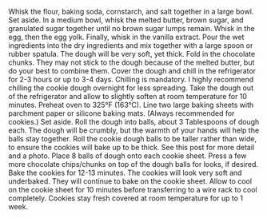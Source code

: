 Whisk the flour, baking soda, cornstarch, and salt together in a large bowl. Set aside.
In a medium bowl, whisk the melted butter, brown sugar, and granulated sugar together until no brown sugar lumps remain. Whisk in the egg, then the egg yolk. Finally, whisk in the vanilla extract.
Pour the wet ingredients into the dry ingredients and mix together with a large spoon or rubber spatula. The dough will be very soft, yet thick. Fold in the chocolate chunks. They may not stick to the dough because of the melted butter, but do your best to combine them. Cover the dough and chill in the refrigerator for 2-3 hours or up to 3-4 days. Chilling is mandatory. I highly recommend chilling the cookie dough overnight for less spreading.
Take the dough out of the refrigerator and allow to slightly soften at room temperature for 10 minutes.
Preheat oven to 325°F (163°C). Line two large baking sheets with parchment paper or silicone baking mats. (Always recommended for cookies.) Set aside.
Roll the dough into balls, about 3 Tablespoons of dough each. The dough will be crumbly, but the warmth of your hands will help the balls stay together. Roll the cookie dough balls to be taller rather than wide, to ensure the cookies will bake up to be thick. See this post for more detail and a photo. Place 8 balls of dough onto each cookie sheet. Press a few more chocolate chips/chunks on top of the dough balls for looks, if desired.
Bake the cookies for 12-13 minutes. The cookies will look very soft and underbaked. They will continue to bake on the cookie sheet. Allow to cool on the cookie sheet for 10 minutes before transferring to a wire rack to cool completely.
Cookies stay fresh covered at room temperature for up to 1 week.